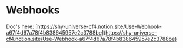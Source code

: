 # Webhooks

Doc's here: [https://shy-universe-cf4.notion.site/Use-Webhook-a67f4d67a78f4b838645957e2c3788be](https://shy-universe-cf4.notion.site/Use-Webhook-a67f4d67a78f4b838645957e2c3788be)

